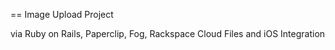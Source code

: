 == Image Upload Project

via Ruby on Rails, Paperclip, Fog, Rackspace Cloud Files and iOS Integration
